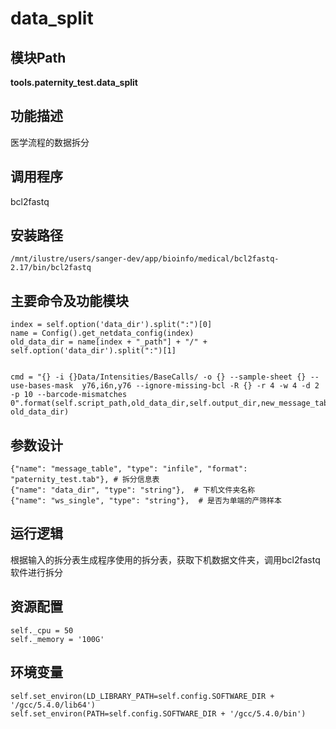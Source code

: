 data_split
==========================

模块Path
-----------

**tools.paternity_test.data_split**

功能描述
-----------------------------------

医学流程的数据拆分

调用程序
-----------------------------------

bcl2fastq

安装路径
-----------------------------------

`/mnt/ilustre/users/sanger-dev/app/bioinfo/medical/bcl2fastq-2.17/bin/bcl2fastq`



主要命令及功能模块
-----------------------------------

```
index = self.option('data_dir').split(":")[0]
name = Config().get_netdata_config(index)
old_data_dir = name[index + "_path"] + "/" + self.option('data_dir').split(":")[1]


cmd = "{} -i {}Data/Intensities/BaseCalls/ -o {} --sample-sheet {} --use-bases-mask  y76,i6n,y76 --ignore-missing-bcl -R {} -r 4 -w 4 -d 2 -p 10 --barcode-mismatches 0".format(self.script_path,old_data_dir,self.output_dir,new_message_table, old_data_dir)
```

参数设计
-----------------------------------

```
{"name": "message_table", "type": "infile", "format": "paternity_test.tab"}, # 拆分信息表
{"name": "data_dir", "type": "string"},  # 下机文件夹名称
{"name": "ws_single", "type": "string"},  # 是否为单端的产筛样本
```

运行逻辑
-----------------------------------

根据输入的拆分表生成程序使用的拆分表，获取下机数据文件夹，调用bcl2fastq软件进行拆分


资源配置
-----------------------------------

```
self._cpu = 50
self._memory = '100G'
```

环境变量
-----------------------------------

```
self.set_environ(LD_LIBRARY_PATH=self.config.SOFTWARE_DIR + '/gcc/5.4.0/lib64')
self.set_environ(PATH=self.config.SOFTWARE_DIR + '/gcc/5.4.0/bin')
```